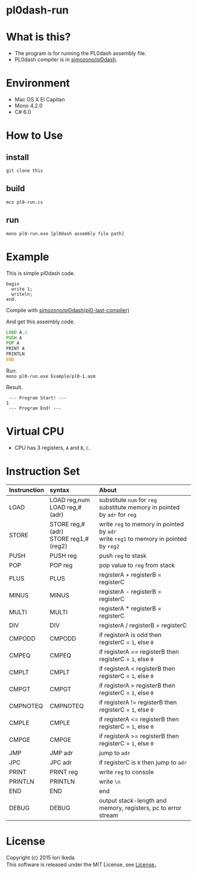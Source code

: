 # pl0dash-run

# What is this?
+ The program is for  running the PL0dash assembly file.
+ PL0dash compiler is in [simozono/pl0dash](https://github.com/simozono/pl0dash).

# Environment
+ Mac OS X El Capitan
+ Mono 4.2.0
+ C# 6.0

# How to Use

## install
`git clone this`

## build
`mcs pl0-run.cs`

## run
`mono pl0-run.exe [pl0dash assembly file path]`

# Example

This is simple pl0dash code.
```c:pl0dash.pl0
begin
  write 1;
  writeln;
end.
```
Compile with [simozono/pl0dash(pl0-last-compiler)](https://github.com/simozono/pl0dash)

And get this assembly code.
```text:Example/pl0-1.asm
LOAD A,1
PUSH A
POP A
PRINT A
PRINTLN
END
```

Run.  
`mono pl0-run.exe Example/pl0-1.asm`

Result.
```test:result
 --- Program Start! ---
1
 --- Program End! ---
```

# Virtual CPU
+ CPU has 3 registers, `A` and `B`, `C`.

# Instruction Set
|Instrunction|               syntax                 |About|
|:-----------|:-------------------------------------|:----|
|LOAD        |LOAD reg,num<br>LOAD reg,#(adr)       |substitute `num` for `reg`<br>substitute memory in pointed by `adr` for `reg`|
|STORE       |STORE reg,#(adr)<br>STORE reg1,#(reg2)|write `reg` to memory in pointed by `adr`<br>write `reg1` to memory in pointed by `reg2`|
|PUSH        |PUSH reg                              |push `reg` to stask|
|POP         |POP reg                               |pop value to `reg` from stack|
|PLUS        |PLUS                                  |registerA + registerB = registerC|
|MINUS       |MINUS                                 |registerA - registerB = registerC|
|MULTI       |MULTI                                 |registerA * registerB = registerC|
|DIV         |DIV                                   |registerA / registerB = registerC|
|CMPODD      |CMPODD                                |if registerA is odd then registerC = `1`, else `0`|
|CMPEQ       |CMPEQ                                 |if registerA == registerB then registerC = `1`, else `0`|
|CMPLT       |CMPLT                                 |if registerA < registerB then registerC = `1`, else `0`|
|CMPGT       |CMPGT                                 |if registerA > registerB then registerC = `1`, else `0`|
|CMPNOTEQ    |CMPNOTEQ                              |if registerA != registerB then registerC = `1`, else `0`|
|CMPLE       |CMPLE                                 |if registerA <= registerB then registerC = `1`, else `0`|
|CMPGE       |CMPGE                                 |if registerA >= registerB then registerC = `1`, else `0`|
|JMP         |JMP adr                               |jump to `adr`|
|JPC         |JPC adr                               |if registerC is `0` then jump to `adr`|
|PRINT       |PRINT reg                             |write `reg` to console|
|PRINTLN     |PRINTLN                               |write `\n`|
|END         |END                                   |end|
|DEBUG       |DEBUG                                 |output stack-length and memory, registers, pc to error stream|

# License
Copyright (c) 2015 Iori Ikeda  
This software is released under the MIT License, see [License](https://github.com/NotFounds/pl0dash-run/blob/master/LICENSE)。

